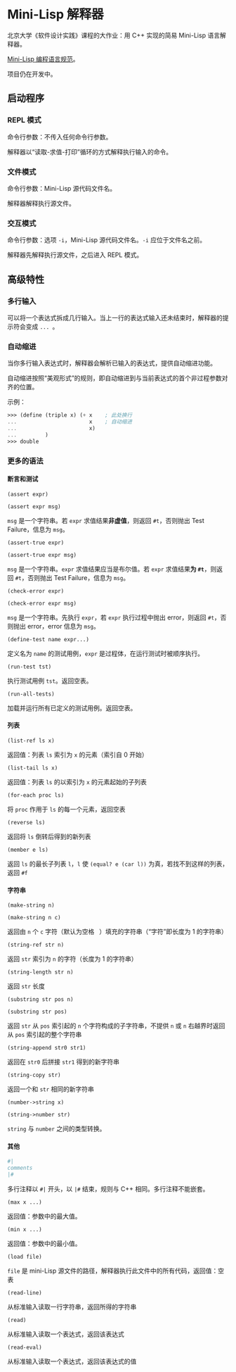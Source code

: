 # Mini-Lisp 解释器

北京大学《软件设计实践》课程的大作业：用 C++ 实现的简易 Mini-Lisp 语言解释器。

[Mini-Lisp 编程语言规范](https://pku-software.github.io/mini-lisp-spec/)。

项目仍在开发中。

## 启动程序

### REPL 模式

命令行参数：不传入任何命令行参数。

解释器以“读取-求值-打印”循环的方式解释执行输入的命令。

### 文件模式

命令行参数：Mini-Lisp 源代码文件名。

解释器解释执行源文件。

### 交互模式

命令行参数：选项 `-i`，Mini-Lisp 源代码文件名。`-i` 应位于文件名之前。

解释器先解释执行源文件，之后进入 REPL 模式。

## 高级特性

### 多行输入

可以将一个表达式拆成几行输入。当上一行的表达式输入还未结束时，解释器的提示符会变成 `... `。 

### 自动缩进

当你多行输入表达式时，解释器会解析已输入的表达式，提供自动缩进功能。

自动缩进按照“美观形式”的规则，即自动缩进到与当前表达式的首个非过程参数对齐的位置。

示例：

```scheme
>>> (define (triple x) (+ x    ; 此处换行
...                       x    ; 自动缩进
...                       x)
...         )
>>> double
```

### 更多的语法

#### 断言和测试

`(assert expr)`

`(assert expr msg)`

`msg` 是一个字符串。若 `expr` 求值结果**非虚值**，则返回 `#t`，否则抛出 Test Failure，信息为 `msg`。


`(assert-true expr)`

`(assert-true expr msg)`

`msg` 是一个字符串。`expr` 求值结果应当是布尔值。若 `expr` 求值结果**为 `#t`**，则返回 `#t`，否则抛出 Test Failure，信息为 `msg`。


`(check-error expr)`

`(check-error expr msg)`

`msg` 是一个字符串。先执行 `expr`，若 `expr` 执行过程中抛出 error，则返回 `#t`，否则抛出 error，error 信息为 `msg`。


`(define-test name expr...)`

定义名为 `name` 的测试用例，`expr` 是过程体，在运行测试时被顺序执行。


`(run-test tst)`

执行测试用例 `tst`。返回空表。


`(run-all-tests)`

加载并运行所有已定义的测试用例。返回空表。

#### 列表

`(list-ref ls x)`

返回值：列表 `ls` 索引为 `x` 的元素（索引自 0 开始）


`(list-tail ls x)`

返回值：列表 `ls` 的以索引为 `x` 的元素起始的子列表


`(for-each proc ls)`

将 `proc` 作用于 `ls` 的每一个元素，返回空表


`(reverse ls)`

返回将 `ls` 倒转后得到的新列表


`(member e ls)`

返回 `ls` 的最长子列表 `l`，`l` 使 `(equal? e (car l))` 为真，若找不到这样的列表，返回 `#f`


#### 字符串

`(make-string n)`

`(make-string n c)`

返回由 `n` 个 `c` 字符（默认为空格 ` `）填充的字符串（“字符”即长度为 1 的字符串）


`(string-ref str n)`

返回 `str` 索引为 `n` 的字符（长度为 1 的字符串）


`(string-length str n)`

返回 `str` 长度

    
`(substring str pos n)`

`(substring str pos)`

返回 `str` 从 `pos` 索引起的 `n` 个字符构成的子字符串，不提供 `n` 或 `n` 右越界时返回从 `pos` 索引起的整个字符串


`(string-append str0 str1)`

返回在 `str0` 后拼接 `str1` 得到的新字符串


`(string-copy str)`

返回一个和 `str` 相同的新字符串


`(number->string x)`

`(string->number str)`

`string` 与 `number` 之间的类型转换。


#### 其他

```scheme
#|
comments
|#
```

多行注释以 `#|` 开头，以 `|#` 结束，规则与 C++ 相同。多行注释不能嵌套。


`(max x ...)`

返回值：参数中的最大值。


`(min x ...)`

返回值：参数中的最小值。


`(load file)`

`file` 是 mini-Lisp 源文件的路径，解释器执行此文件中的所有代码，返回值：空表


`(read-line)`

从标准输入读取一行字符串，返回所得的字符串


`(read)`

从标准输入读取一个表达式，返回该表达式


`(read-eval)`

从标准输入读取一个表达式，返回该表达式的值

